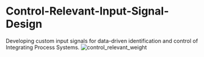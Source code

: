 # Control-Relevant-Input-Signal-Design
Developing custom input signals for data-driven identification and control of Integrating Process Systems.
![control_relevant_weight](https://github.com/user-attachments/assets/6d180596-e802-4d38-8d8e-46e79eb8229f)
